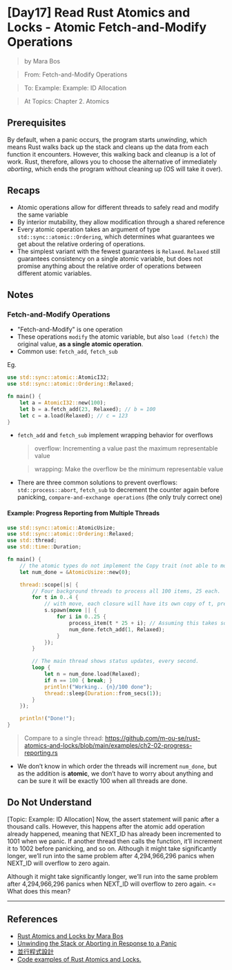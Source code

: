 # [Day17] Read Rust Atomics and Locks - Atomic Fetch-and-Modify Operations

> by Mara Bos

> From: Fetch-and-Modify Operations

> To: Example: Example: ID Allocation

> At Topics: Chapter 2. Atomics

## Prerequisites

By default, when a panic occurs, the program starts *unwinding*, which means Rust walks back up the stack and cleans up the data from each function it encounters. However, this walking back and cleanup is a lot of work. Rust, therefore, allows you to choose the alternative of immediately *aborting*, which ends the program without cleaning up (OS will take it over).

## Recaps

- Atomic operations allow for different threads to safely read and modify the same variable
- By interior mutability, they allow modification through a shared reference
- Every atomic operation takes an argument of type `std::sync::atomic::Ordering`, which determines what guarantees we get about the relative ordering of operations.
- The simplest variant with the fewest guarantees is `Relaxed`. `Relaxed` still guarantees consistency on a single atomic variable, but does not promise anything about the relative order of operations between different atomic variables.

## Notes

### Fetch-and-Modify Operations

- "Fetch-and-Modify" is one operation
- These operations `modify` the atomic variable, but also `load (fetch)` the original value, **as a single atomic operation**.
- Common use: `fetch_add`, `fetch_sub`

Eg.

```rust
use std::sync::atomic::AtomicI32;
use std::sync::atomic::Ordering::Relaxed;

fn main() {
    let a = AtomicI32::new(100);
    let b = a.fetch_add(23, Relaxed); // b = 100
    let c = a.load(Relaxed); // c = 123
}
```

- `fetch_add` and `fetch_sub` implement wrapping behavior for overflows
    > overflow: Incrementing a value past the maximum representable value

    > wrapping: Make the overflow be the minimum representable value
- There are three common solutions to prevent overflows: `std::process::abort`, `fetch_sub` to decrement the counter again before panicking, `compare-and-exchange operations` (the only truly correct one)

#### Example: Progress Reporting from Multiple Threads

```rust
use std::sync::atomic::AtomicUsize;
use std::sync::atomic::Ordering::Relaxed;
use std::thread;
use std::time::Duration;

fn main() {
    // the atomic types do not implement the Copy trait (not able to move one into more than one thread), so we have to use its reference
    let num_done = &AtomicUsize::new(0);

    thread::scope(|s| {
        // Four background threads to process all 100 items, 25 each.
        for t in 0..4 {
            // with move, each closure will have its own copy of t, preventing any lifetime issues
            s.spawn(move || {
                for i in 0..25 {
                    process_item(t * 25 + i); // Assuming this takes some time.
                    num_done.fetch_add(1, Relaxed);
                }
            });
        }

        // The main thread shows status updates, every second.
        loop {
            let n = num_done.load(Relaxed);
            if n == 100 { break; }
            println!("Working.. {n}/100 done");
            thread::sleep(Duration::from_secs(1));
        }
    });

    println!("Done!");
}
```

> Compare to a single thread: https://github.com/m-ou-se/rust-atomics-and-locks/blob/main/examples/ch2-02-progress-reporting.rs

- We don’t know in which order the threads will increment `num_done`, but as the addition is **atomic**, we don’t have to worry about anything and can be sure it will be exactly 100 when all threads are done.

## Do Not Understand

[Topic: Example: ID Allocation] Now, the assert statement will panic after a thousand calls. However, this happens after the atomic add operation already happened, meaning that NEXT_ID has already been incremented to 1001 when we panic. If another thread then calls the function, it’ll increment it to 1002 before panicking, and so on. Although it might take significantly longer, we’ll run into the same problem after 4,294,966,296 panics when NEXT_ID will overflow to zero again.

Although it might take significantly longer, we’ll run into the same problem after 4,294,966,296 panics when NEXT_ID will overflow to zero again. <= What does this mean?

---

## References

- [Rust Atomics and Locks by Mara Bos](https://marabos.nl/atomics/)
- [Unwinding the Stack or Aborting in Response to a Panic](https://doc.rust-lang.org/stable/book/ch09-01-unrecoverable-errors-with-panic.html#unwinding-the-stack-or-aborting-in-response-to-a-panic)
- [並行程式設計](https://hackmd.io/@sysprog/concurrency/https%3A%2F%2Fhackmd.io%2F%40sysprog%2FS1AMIFt0D)
- [Code examples of Rust Atomics and Locks.](https://github.com/m-ou-se/rust-atomics-and-locks)
